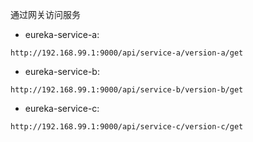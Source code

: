 通过网关访问服务
+ eureka-service-a: 
```
http://192.168.99.1:9000/api/service-a/version-a/get
```

+ eureka-service-b: 
```
http://192.168.99.1:9000/api/service-b/version-b/get
```

+ eureka-service-c: 
```
http://192.168.99.1:9000/api/service-c/version-c/get
```
